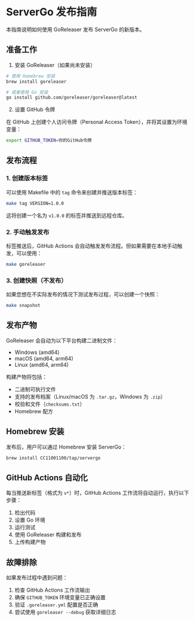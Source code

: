 # ServerGo 发布指南

本指南说明如何使用 GoReleaser 发布 ServerGo 的新版本。

## 准备工作

1. 安装 GoReleaser（如果尚未安装）

```bash
# 使用 Homebrew 安装
brew install goreleaser

# 或者使用 Go 安装
go install github.com/goreleaser/goreleaser@latest
```

2. 设置 GitHub 令牌

在 GitHub 上创建个人访问令牌（Personal Access Token），并将其设置为环境变量：

```bash
export GITHUB_TOKEN=你的GitHub令牌
```

## 发布流程

### 1. 创建版本标签

可以使用 Makefile 中的 `tag` 命令来创建并推送版本标签：

```bash
make tag VERSION=1.0.0
```

这将创建一个名为 `v1.0.0` 的标签并推送到远程仓库。

### 2. 手动触发发布

标签推送后，GitHub Actions 会自动触发发布流程。但如果需要在本地手动触发，可以使用：

```bash
make goreleaser
```

### 3. 创建快照（不发布）

如果您想在不实际发布的情况下测试发布过程，可以创建一个快照：

```bash
make snapshot
```

## 发布产物

GoReleaser 会自动为以下平台构建二进制文件：

- Windows (amd64)
- macOS (amd64, arm64)
- Linux (amd64, arm64)

构建产物将包括：

- 二进制可执行文件
- 支持的发布档案（Linux/macOS 为 `.tar.gz`，Windows 为 `.zip`）
- 校验和文件（`checksums.txt`）
- Homebrew 配方

## Homebrew 安装

发布后，用户可以通过 Homebrew 安装 ServerGo：

```bash
brew install CC11001100/tap/servergo
```

## GitHub Actions 自动化

每当推送新标签（格式为 `v*`）时，GitHub Actions 工作流将自动运行，执行以下步骤：

1. 检出代码
2. 设置 Go 环境
3. 运行测试
4. 使用 GoReleaser 构建和发布
5. 上传构建产物

## 故障排除

如果发布过程中遇到问题：

1. 检查 GitHub Actions 工作流输出
2. 确保 `GITHUB_TOKEN` 环境变量已正确设置
3. 验证 `.goreleaser.yml` 配置是否正确
4. 尝试使用 `goreleaser --debug` 获取详细日志 